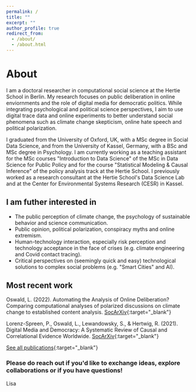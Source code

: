 ```yaml
---
permalink: /
title: ""
excerpt: ""
author_profile: true
redirect_from: 
  - /about/
  - /about.html
---
```

# About

I am a doctoral researcher in computational social science at the Hertie School in Berlin. My research focuses on public deliberation in online enviornments and the role of digital media for democratic politics. While integrating psychological and political science perspectives, I aim to use digital trace data and online experiments to better understand social phenomena such as climate change skepticism, online hate speech and political polarization. 

I graduated from the University of Oxford, UK, with a MSc degree in Social Data Science, and from the University of Kassel, Germany, with a BSc and MSc degree in Psychology. I am currently working as a teaching assistant for the MSc courses "Introduction to Data Science" of the MSc in Data Science for Public Policy and for the course "Statistical Modeling & Causal Inference" of the policy analysis track at the Hertie School. I previously worked as a research consultant at the Hertie School's Data Science Lab and at the Center for Environmental Systems Research (CESR) in Kassel.

## I am futher interested in 
* The public perception of climate change, the psychology of sustainable behavior and science communication. 
* Public opinion, political polarization, conspiracy myths and online extremism.  
* Human-technology interaction, especially risk perception and technology acceptance in the face of crises (e.g. climate engineering and Covid contact tracing). 
* Critical perspectives on (seemingly quick and easy) technological solutions to complex social problems (e.g. "Smart Cities" and AI).

## Most recent work

Oswald, L. (2022). Automating the Analysis of Online Deliberation? Comparing computational analyses of polarized discussions on climate change to established content analysis. [SocArXiv](https://doi.org/10.31235/osf.io/qmzwx){:target="_blank"}

Lorenz-Spreen, P., Oswald, L., Lewandowsky, S., & Hertwig, R. (2021). Digital Media and Democracy: A Systematic Review of Causal and Correlational Evidence Worldwide. [SocArXiv](https://osf.io/preprints/socarxiv/p3z9v){:target="_blank"} 

[See all publications](https://lfoswald.github.io/publication/){:target="_blank"}

### Please do reach out if you'd like to exchange ideas, explore collaborations or if you have questions!  
Lisa
